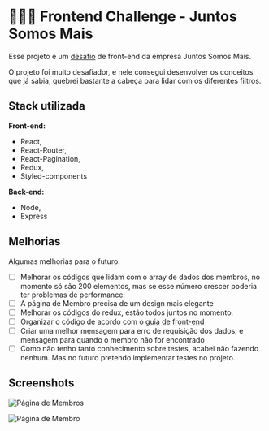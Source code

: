 # 👩🏽‍💻 Frontend Challenge - Juntos Somos Mais

Esse projeto é um [desafio](https://github.com/juntossomosmais/frontend-challenge) de front-end da empresa Juntos Somos Mais.

O projeto foi muito desafiador, e nele consegui desenvolver os conceitos que já sabia, quebrei bastante a cabeça para lidar com os diferentes filtros. 


## Stack utilizada

**Front-end:** 
- React, 
- React-Router,
- React-Pagination,
- Redux, 
- Styled-components

**Back-end:** 
- Node, 
- Express


## Melhorias

Algumas melhorias para o futuro:
- [ ]  Melhorar os códigos que lidam com o array de dados dos membros, no momento só são 200 elementos, mas se esse número crescer poderia ter problemas de performance.
- [ ]  A página de Membro precisa de um design mais elegante
- [ ]  Melhorar os códigos do redux, estão todos juntos no momento.
- [ ]  Organizar  o código de acordo com o [guia de front-end](https://github.com/juntossomosmais/frontend-guideline)
- [ ]  Criar uma melhor mensagem para erro de requisição dos dados; e mensagem para quando o membro não for encontrado
- [ ]  Como não tenho tanto conhecimento sobre testes, acabei não fazendo nenhum. Mas no futuro pretendo implementar testes no projeto.

## Screenshots

![Página de Membros](https://firebasestorage.googleapis.com/v0/b/github-images-6c299.appspot.com/o/juntossomosmais_screenshot.png?alt=media&token=ffa24d49-a22c-4b81-8d91-570c1bae7144)

![Página de Membro](https://firebasestorage.googleapis.com/v0/b/github-images-6c299.appspot.com/o/juntossomosmais_screenshot_member.png?alt=media&token=c1c307b5-0630-42d8-b67d-233b292ce1b1)

